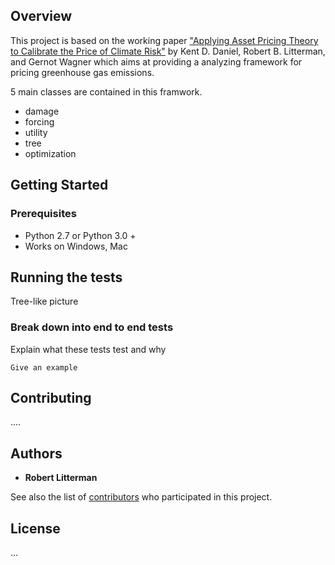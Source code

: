 ## Overview

This project is based on the working paper ["Applying Asset Pricing Theory to Calibrate the Price of Climate Risk"](http://www.nber.org/papers/w22795) by Kent D. Daniel, Robert B. Litterman, and Gernot Wagner which aims at providing a analyzing framework for pricing greenhouse gas emissions.

5 main classes are contained in this framwork. 

* damage
* forcing
* utility
* tree
* optimization

## Getting Started

### Prerequisites

* Python 2.7 or Python 3.0 +
* Works on Windows, Mac

## Running the tests

Tree-like picture

### Break down into end to end tests

Explain what these tests test and why
```
Give an example
```

## Contributing
....

## Authors

* **Robert Litterman**

See also the list of [contributors](https://github.com/your/project/contributors) who participated in this project.

## License

...
